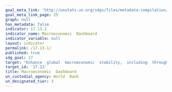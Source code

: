 ```yaml
---
goal_meta_link: 'http://unstats.un.org/sdgs/files/metadata-compilation/Metadata-Goal-17.pdf'
goal_meta_link_page: 25
graph: null
has_metadata: false
indicator: 17.13.1
indicator_name: Macroeconomic  Dashboard
indicator_variable: null
layout: indicator
permalink: /17-13-1/
published: true  
sdg_goal: 17
target: "Enhance  global  macroeconomic  stability,  including  through  policy  coordination  and  policy  coherence."
target_id: '17.13'
title: Macroeconomic  Dashboard
un_custodial_agency: World  Bank
un_designated_tier: 3
---
```

